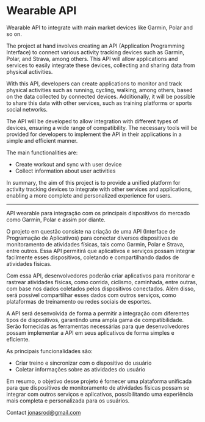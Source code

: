 # Wearable API
Wearable API to integrate with main market devices like Garmin, Polar and so on.

The project at hand involves creating an API (Application Programming Interface) to connect various activity tracking devices such as Garmin, Polar, and Strava, among others. This API will allow applications and services to easily integrate these devices, collecting and sharing data from physical activities.

With this API, developers can create applications to monitor and track physical activities such as running, cycling, walking, among others, based on the data collected by connected devices. Additionally, it will be possible to share this data with other services, such as training platforms or sports social networks.

The API will be developed to allow integration with different types of devices, ensuring a wide range of compatibility. The necessary tools will be provided for developers to implement the API in their applications in a simple and efficient manner.

The main functionalities are:
- Create workout and sync with user device
- Collect information about user activities

In summary, the aim of this project is to provide a unified platform for activity tracking devices to integrate with other services and applications, enabling a more complete and personalized experience for users.

----------------------------------------------------------------------------------------------------------------------------------------------------------------------
API wearable para integração com os principais dispositivos do mercado como Garmin, Polar e assim por diante.

O projeto em questão consiste na criação de uma API (Interface de Programação de Aplicativos) para conectar diversos dispositivos de monitoramento de atividades físicas, tais como Garmin, Polar e Strava, entre outros. Essa API permitirá que aplicativos e serviços possam integrar facilmente esses dispositivos, coletando e compartilhando dados de atividades físicas.

Com essa API, desenvolvedores poderão criar aplicativos para monitorar e rastrear atividades físicas, como corrida, ciclismo, caminhada, entre outras, com base nos dados coletados pelos dispositivos conectados. Além disso, será possível compartilhar esses dados com outros serviços, como plataformas de treinamento ou redes sociais de esportes.

A API será desenvolvida de forma a permitir a integração com diferentes tipos de dispositivos, garantindo uma ampla gama de compatibilidade. Serão fornecidas as ferramentas necessárias para que desenvolvedores possam implementar a API em seus aplicativos de forma simples e eficiente.

As principais funcionalidades são:
- Criar treino e sincronizar com o dispositivo do usuário
- Coletar informações sobre as atividades do usuário

Em resumo, o objetivo desse projeto é fornecer uma plataforma unificada para que dispositivos de monitoramento de atividades físicas possam se integrar com outros serviços e aplicativos, possibilitando uma experiência mais completa e personalizada para os usuários.


Contact
jonasrod@gmail.com
